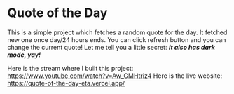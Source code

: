 # Quote of the Day

This is a simple project which fetches a random quote for the day. It fetched new one once day/24 hours ends. You can click refresh button and you can change the current quote! Let me tell you a little secret: _**It also has dark mode, yay!**_

Here is the stream where I built this project: https://www.youtube.com/watch?v=Aw_GMHtriz4
Here is the live website: https://quote-of-the-day-eta.vercel.app/

